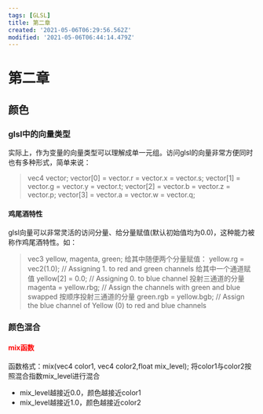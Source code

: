 ```yaml
---
tags: [GLSL]
title: 第二章
created: '2021-05-06T06:29:56.562Z'
modified: '2021-05-06T06:44:14.479Z'
---
```


# 第二章
## 颜色
### glsl中的向量类型
实际上，作为变量的向量类型可以理解成单一元组。访问glsl的向量非常方便同时也有多种形式，简单来说：
> vec4 vector;
vector[0] = vector.r = vector.x = vector.s;
vector[1] = vector.g = vector.y = vector.t;
vector[2] = vector.b = vector.z = vector.p;
vector[3] = vector.a = vector.w = vector.q;

#### 鸡尾酒特性
glsl向量可以非常灵活的访问分量、给分量赋值(默认初始值均为0.0)，这种能力被称作鸡尾酒特性。如：
> vec3 yellow, magenta, green;
给其中随便两个分量赋值：
yellow.rg = vec2(1.0);  // Assigning 1. to red and green channels
给其中一个通道赋值
yellow[2] = 0.0;        // Assigning 0. to blue channel
投射三通道的分量
magenta = yellow.rbg;   // Assign the channels with green and blue swapped
按顺序投射三通道的分量
green.rgb = yellow.bgb; // Assign the blue channel of Yellow (0) to red and blue channels

### 颜色混合
#### <font color="red">mix函数</font>
函数格式：mix(vec4 color1, vec4 color2,float mix_level);
将color1与color2按照混合指数mix_level进行混合
- mix_level越接近0.0，颜色越接近color1
- mix_level越接近1.0，颜色越接近color2

